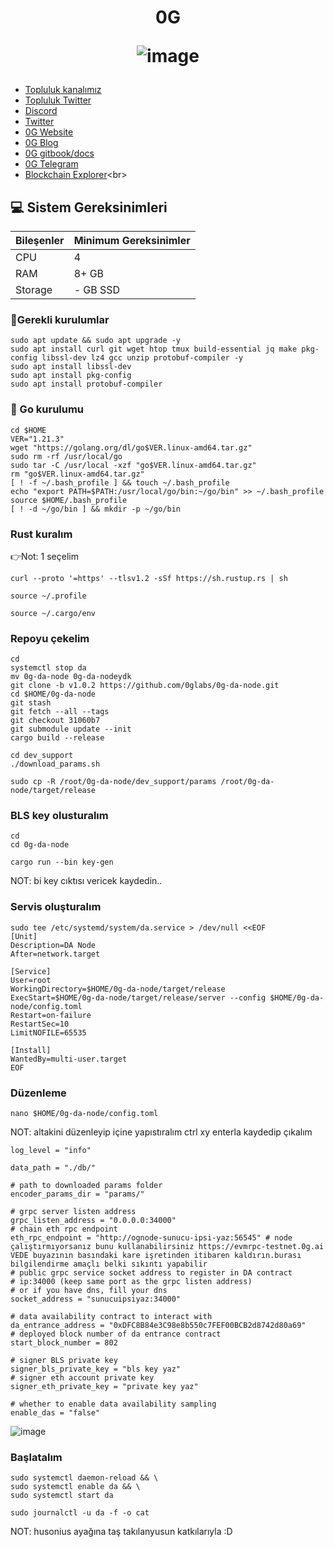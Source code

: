 <h1 align="center"> 0G

![image](https://github.com/molla202/0G/assets/91562185/6eca238f-cd35-411b-9c5a-857fbd80dd33)


</h1>


 * [Topluluk kanalımız](https://t.me/corenodechat)<br>
 * [Topluluk Twitter](https://twitter.com/corenodeHQ)<br>
 * [Discord](https://discord.com/invite/0glabs)<br>
 * [Twitter](https://twitter.com/0G_labs)<br>
 * [0G Website](https://0g.ai/)<br>
 * [0G Blog](https://blog.0g.ai/)<br>
 * [0G gitbook/docs](https://zerogravity.gitbook.io/0g-doc/)<br>
 * [0G Telegram](https://t.me/web3_0glabs)<br>
 * [Blockchain Explorer](https://explorer.corenodehq.com/0G%20Testnet.)<br>


## 💻 Sistem Gereksinimleri
| Bileşenler | Minimum Gereksinimler | 
| ------------ | ------------ |
| CPU |	4|
| RAM	| 8+ GB |
| Storage	| - GB SSD |

### 🚧Gerekli kurulumlar
```
sudo apt update && sudo apt upgrade -y
sudo apt install curl git wget htop tmux build-essential jq make pkg-config libssl-dev lz4 gcc unzip protobuf-compiler -y
sudo apt install libssl-dev
sudo apt install pkg-config
sudo apt install protobuf-compiler
```

### 🚧 Go kurulumu
```
cd $HOME
VER="1.21.3"
wget "https://golang.org/dl/go$VER.linux-amd64.tar.gz"
sudo rm -rf /usr/local/go
sudo tar -C /usr/local -xzf "go$VER.linux-amd64.tar.gz"
rm "go$VER.linux-amd64.tar.gz"
[ ! -f ~/.bash_profile ] && touch ~/.bash_profile
echo "export PATH=$PATH:/usr/local/go/bin:~/go/bin" >> ~/.bash_profile
source $HOME/.bash_profile
[ ! -d ~/go/bin ] && mkdir -p ~/go/bin
```
### Rust kuralım
👉Not: 1 seçelim
```
curl --proto '=https' --tlsv1.2 -sSf https://sh.rustup.rs | sh
```
```
source ~/.profile
```
```
source ~/.cargo/env
```
### Repoyu çekelim
```
cd
systemctl stop da
mv 0g-da-node 0g-da-nodeydk
git clone -b v1.0.2 https://github.com/0glabs/0g-da-node.git
cd $HOME/0g-da-node
git stash
git fetch --all --tags
git checkout 31060b7 
git submodule update --init
cargo build --release
```
```
cd dev_support
./download_params.sh
```
```
sudo cp -R /root/0g-da-node/dev_support/params /root/0g-da-node/target/release
```
### BLS key olusturalım
```
cd
cd 0g-da-node
```
```
cargo run --bin key-gen
```
NOT: bi key cıktısı vericek kaydedin..
### Servis oluşturalım
```
sudo tee /etc/systemd/system/da.service > /dev/null <<EOF
[Unit]
Description=DA Node
After=network.target

[Service]
User=root
WorkingDirectory=$HOME/0g-da-node/target/release
ExecStart=$HOME/0g-da-node/target/release/server --config $HOME/0g-da-node/config.toml
Restart=on-failure
RestartSec=10
LimitNOFILE=65535

[Install]
WantedBy=multi-user.target
EOF
```
### Düzenleme
```
nano $HOME/0g-da-node/config.toml
```
NOT: altakini düzenleyip içine yapıstıralım ctrl xy enterla kaydedip çıkalım
```
log_level = "info"

data_path = "./db/"

# path to downloaded params folder
encoder_params_dir = "params/" 

# grpc server listen address
grpc_listen_address = "0.0.0.0:34000"
# chain eth rpc endpoint
eth_rpc_endpoint = "http://ognode-sunucu-ipsi-yaz:56545" # node çalıştırmıyorsanız bunu kullanabilirsiniz https://evmrpc-testnet.0g.ai VEDE buyazının basındaki kare işretinden itibaren kaldırın.burası bilgilendirme amaçlı belki sıkıntı yapabilir
# public grpc service socket address to register in DA contract
# ip:34000 (keep same port as the grpc listen address)
# or if you have dns, fill your dns
socket_address = "sunucuipsiyaz:34000"

# data availability contract to interact with
da_entrance_address = "0xDFC8B84e3C98e8b550c7FEF00BCB2d8742d80a69"
# deployed block number of da entrance contract
start_block_number = 802

# signer BLS private key
signer_bls_private_key = "bls key yaz"
# signer eth account private key
signer_eth_private_key = "private key yaz"

# whether to enable data availability sampling
enable_das = "false"
```

![image](https://github.com/user-attachments/assets/2ab7c0f5-9463-4ea5-ab28-c231011853da)

### Başlatalım
```
sudo systemctl daemon-reload && \
sudo systemctl enable da && \
sudo systemctl start da
```
```
sudo journalctl -u da -f -o cat
```
NOT: husonius ayağına taş takılanyusun katkılarıyla :D
